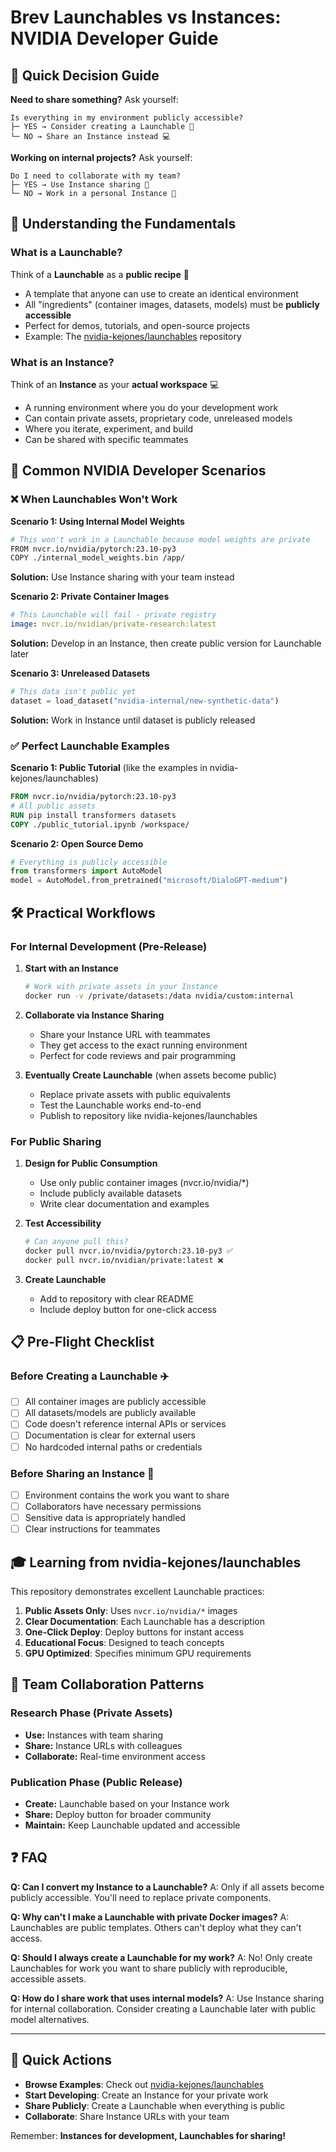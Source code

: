 # Brev Launchables vs Instances: NVIDIA Developer Guide

## 🎯 Quick Decision Guide

**Need to share something?** Ask yourself:

```
Is everything in my environment publicly accessible?
├─ YES → Consider creating a Launchable 🚀
└─ NO → Share an Instance instead 💻
```

**Working on internal projects?** Ask yourself:

```
Do I need to collaborate with my team?
├─ YES → Use Instance sharing 👥
└─ NO → Work in a personal Instance 👤
```

## 📖 Understanding the Fundamentals

### What is a Launchable?
Think of a **Launchable** as a **public recipe** 📝
- A template that anyone can use to create an identical environment
- All "ingredients" (container images, datasets, models) must be **publicly accessible**
- Perfect for demos, tutorials, and open-source projects
- Example: The [nvidia-kejones/launchables](https://github.com/nvidia-kejones/launchables) repository

### What is an Instance?
Think of an **Instance** as your **actual workspace** 💻
- A running environment where you do your development work
- Can contain private assets, proprietary code, unreleased models
- Where you iterate, experiment, and build
- Can be shared with specific teammates

## 🚨 Common NVIDIA Developer Scenarios

### ❌ When Launchables Won't Work

**Scenario 1: Using Internal Model Weights**
```bash
# This won't work in a Launchable because model weights are private
FROM nvcr.io/nvidia/pytorch:23.10-py3
COPY ./internal_model_weights.bin /app/
```
**Solution:** Use Instance sharing with your team instead

**Scenario 2: Private Container Images**
```yaml
# This Launchable will fail - private registry
image: nvcr.io/nvidian/private-research:latest
```
**Solution:** Develop in an Instance, then create public version for Launchable later

**Scenario 3: Unreleased Datasets**
```python
# This data isn't public yet
dataset = load_dataset("nvidia-internal/new-synthetic-data")
```
**Solution:** Work in Instance until dataset is publicly released

### ✅ Perfect Launchable Examples

**Scenario 1: Public Tutorial** (like the examples in nvidia-kejones/launchables)
```dockerfile
FROM nvcr.io/nvidia/pytorch:23.10-py3
# All public assets
RUN pip install transformers datasets
COPY ./public_tutorial.ipynb /workspace/
```

**Scenario 2: Open Source Demo**
```python
# Everything is publicly accessible
from transformers import AutoModel
model = AutoModel.from_pretrained("microsoft/DialoGPT-medium")
```

## 🛠️ Practical Workflows

### For Internal Development (Pre-Release)

1. **Start with an Instance**
   ```bash
   # Work with private assets in your Instance
   docker run -v /private/datasets:/data nvidia/custom:internal
   ```

2. **Collaborate via Instance Sharing**
   - Share your Instance URL with teammates
   - They get access to the exact running environment
   - Perfect for code reviews and pair programming

3. **Eventually Create Launchable** (when assets become public)
   - Replace private assets with public equivalents
   - Test the Launchable works end-to-end
   - Publish to repository like nvidia-kejones/launchables

### For Public Sharing

1. **Design for Public Consumption**
   - Use only public container images (nvcr.io/nvidia/*)
   - Include publicly available datasets
   - Write clear documentation and examples

2. **Test Accessibility**
   ```bash
   # Can anyone pull this?
   docker pull nvcr.io/nvidia/pytorch:23.10-py3 ✅
   docker pull nvcr.io/nvidian/private:latest ❌
   ```

3. **Create Launchable**
   - Add to repository with clear README
   - Include deploy button for one-click access

## 📋 Pre-Flight Checklist

### Before Creating a Launchable ✈️

- [ ] All container images are publicly accessible
- [ ] All datasets/models are publicly available
- [ ] Code doesn't reference internal APIs or services
- [ ] Documentation is clear for external users
- [ ] No hardcoded internal paths or credentials

### Before Sharing an Instance 🔄

- [ ] Environment contains the work you want to share
- [ ] Collaborators have necessary permissions
- [ ] Sensitive data is appropriately handled
- [ ] Clear instructions for teammates

## 🎓 Learning from nvidia-kejones/launchables

This repository demonstrates excellent Launchable practices:

1. **Public Assets Only**: Uses `nvcr.io/nvidia/*` images
2. **Clear Documentation**: Each Launchable has a description
3. **One-Click Deploy**: Deploy buttons for instant access
4. **Educational Focus**: Designed to teach concepts
5. **GPU Optimized**: Specifies minimum GPU requirements

## 🤝 Team Collaboration Patterns

### Research Phase (Private Assets)
- **Use:** Instances with team sharing
- **Share:** Instance URLs with colleagues
- **Collaborate:** Real-time environment access

### Publication Phase (Public Release)
- **Create:** Launchable based on your Instance work
- **Share:** Deploy button for broader community
- **Maintain:** Keep Launchable updated and accessible

## ❓ FAQ

**Q: Can I convert my Instance to a Launchable?**
A: Only if all assets become publicly accessible. You'll need to replace private components.

**Q: Why can't I make a Launchable with private Docker images?**
A: Launchables are public templates. Others can't deploy what they can't access.

**Q: Should I always create a Launchable for my work?**
A: No! Only create Launchables for work you want to share publicly with reproducible, accessible assets.

**Q: How do I share work that uses internal models?**
A: Use Instance sharing for internal collaboration. Consider creating a Launchable later with public model alternatives.

---

## 🚀 Quick Actions

- **Browse Examples**: Check out [nvidia-kejones/launchables](https://github.com/nvidia-kejones/launchables)
- **Start Developing**: Create an Instance for your private work
- **Share Publicly**: Create a Launchable when everything is public
- **Collaborate**: Share Instance URLs with your team

Remember: **Instances for development, Launchables for sharing!**
